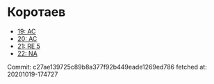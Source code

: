 # Коротаев
- [19: AC](19.md)
- [20: AC](20.md)
- [21: RE 5](21.md)
- [22: NA](22.md)

Commit: c27ae139725c89b8a377f92b449eade1269ed786
 fetched at: 20201019-174727
